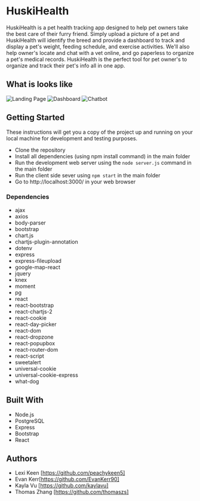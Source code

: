 # HuskiHealth

HuskiHealth is a pet health tracking app designed to help pet owners take the best care of their furry friend. Simply upload a picture of a pet and HuskiHealth will identify the breed and provide a dashboard to track and display a pet's weight, feeding schedule, and exercise activities. We'll also help owner's locate and chat with a vet online, and go paperless to organize a pet's medical records. HuskiHealth is the perfect tool for pet owner's to organize and track their pet's info all in one app. 

## What is looks like
![Landing Page](https://raw.github.com/thomaszs/huski_health/master/Screenshots/Landing.png)
![Dashboard](https://raw.github.com/thomaszs/huski_health/master/Screenshots/Dashboard.png)
![Chatbot](https://raw.github.com/thomaszs/huski_health/master/Screenshots/Chatbot.png)

## Getting Started

These instructions will get you a copy of the project up and running on your local machine for development and testing purposes. 

* Clone the repository
* Install all dependencies (using npm install command) in the main folder 
* Run the development web server using the `node server.js` command in the main folder 
* Run the client side sever using `npm start` in the main folder 
* Go to http://localhost:3000/ in your web browser

### Dependencies 
 * ajax
 * axios 
 * body-parser 
 * bootstrap
 * chart.js
 * chartjs-plugin-annotation
 * dotenv
 * express 
 * express-fileupload
 * google-map-react
 * jquery
 * knex 
 * moment 
 * pg
 * react 
 * react-bootstrap 
 * react-chartjs-2
 * react-cookie
 * react-day-picker
 * react-dom
 * react-dropzone
 * react-popupbox
 * react-router-dom
 * react-script
 * sweetalert
 * universal-cookie
 * universal-cookie-express
 * what-dog

## Built With

  * Node.js 
  * PostgreSQL 
  * Express 
  * Bootstrap
  * React  

## Authors

* Lexi Keen [https://github.com/peachykeen5]
* Evan Kerr[https://github.com/EvanKerr90]
* Kayla Vu [https://github.com/kaylavu]
* Thomas Zhang [https://github.com/thomaszs]